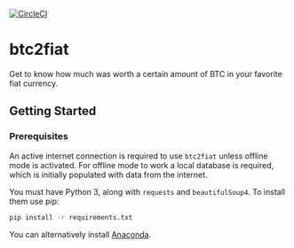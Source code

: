 [![CircleCI](https://circleci.com/gh/98789/btc2fiat.svg?style=shield)](https://circleci.com/gh/98789/btc2fiat)


# btc2fiat

Get to know how much was worth a certain amount of BTC in your favorite fiat currency.

## Getting Started

### Prerequisites

An active internet connection is required to use `btc2fiat` unless offline mode is activated. For offline mode to work a local database is required, which is initially populated with data from the internet.

You must have Python 3, along with `requests` and `beautifulSoup4`. To install them use pip:

```bash
pip install -r requirements.txt
```

You can alternatively install [Anaconda](https://www.anaconda.com/download/).
